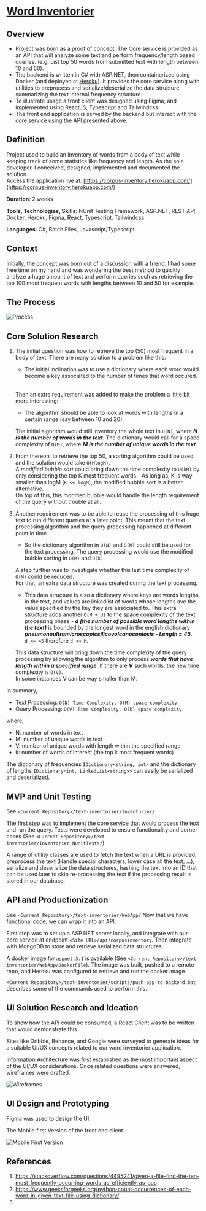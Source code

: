# [Word Inventorier](https://github.com/KMurphs/word-inventorier)



## Overview

-  Project was born as a proof of concept. The Core service is provided as an API that will analyze some text and perform frequency/length based queries. (e.g. List top 50 words from submitted text with length between 10 and 50).
-  The backend is written in C# with ASP.NET, then containerized using Docker (and deployed at [Heroku](https://corpus-inventory.herokuapp.com/)). It provides the core service along with utilities to preprocess and serialize/deserialize the data structure summarizing the text internal frequency structure.
-  To illustrate usage a front client was designed using Figma, and implemented using ReactJS, Typescript and Tailwindcss
-  The front end application is served by the backend but interact with the core service using the API presented above.



## Definition

Project used to build an inventory of words from a body of text while keeping track of some statistics like frequency and length. As the sole developer, I conceived, designed, implemented and documented the solution. <br/>Access the application live at: [https://corpus-inventory.herokuapp.com/](https://corpus-inventory.herokuapp.com/)

**Duration**: 2 weeks 

**Tools, Technologies, Skills**: NUnit Testing Framework, ASP.NET, REST API, Docker, Heroku, Figma, React, Typescript, Tailwindcss

**Languages**: C#, Batch Files, Javascript/Typescript



## Context

Initially, the concept was born out of a discussion with a friend. I had some free time on my hand and was wondering the best method to quickly analyze a huge amount of text and perform queries such as retrieving the top 100 most frequent words with lengths between 10 and 50 for example.


## The Process

![Process](https://raw.githubusercontent.com/KMurphs/word-inventorier/master/docs/Process.png "Development and Design Process")


## Core Solution Research

1. The initial question was how to retrieve the top (50) most frequent in a body of text. There are many solution to a problem like this: 
    - The initial inclination was to use a dictionary where each word would become a key associated to the number of times that word occured.

    <br>Then an extra requirement was added to make the problem a little bit more interesting: 
    - The algorithm should be able to look at words with lengths in a certain range (say between 10 and 20).

    The initial algorithm would still inventory the whole text in ``O(N)``, where ***N is the number of words in the text***. The dictionary would call for a space complexity of ``O(M)``, where  ***M is the number of unique words in the text***. 

2. From thereon, to retrieve the top 50, a sorting algorithm could be used and the solution would take ``O(MlogM)``. 
<br>A *modified bubble sort* could bring down the time complexity to ``O(kM)`` by only considering the top K most frequent words - As long as, K is way smaller than logM (``K << logM``), the modified bubble sort is a better alternative. 
<br>On top of this, this modified bubble would handle the length requirement of the query without trouble at all.

3. Another requirement was to be able to reuse the processing of this huge text to run different queries at a later point. This meant that the text processing algorithm and the query processing happened at different point in time.
    - So the dictionary algorithm in ``O(N)`` and ``O(M)`` could still be used for the text processing. The query processing would use the modified bubble sorting in ``O(M)`` and ``O(k)``.

    A step further was to investigate whether this last time complexity of ``O(M)`` could be reduced. 
    <br>For that, an extra data structure was created during the text processing. 
    - This data structure is also a dictionary where keys are words lengths in the text, and values are linkedlist of words whose lengths ave the value specified by the key they are associated to. This extra structure adds another ``O(M + d)`` to the space complexity of the text processing phase - ***d (the number of possible word lengths within the text)*** is bounded by the longest word in the english dictionary ***pneumonoultramicroscopicsilicovolcanoconiosis - Length = 45***.
    <br>``d <= 45`` therefore ``d << M``. 
    
    This data structure will bring down the time complexity of the query processing by allowing the algorithm to only process ***words that have length within a specified range***. If there are ***V*** such words, the new time complexity is ``O(V)``. <br>In some instances V can be way smaller than M.

In summary, 
- Text Processing: ``O(N) Time Complexity, O(M) space complexity``
- Query Processing: ``O(V) Time Complexity, O(k) space complexity``

where,
- N: number of words in text
- M: number of unique words in text
- V: number of unique words with length within the specified range
- k: number of words of interest (the top k most frequent words)

The dictionary of frequencies ``IDictionary<string, int>`` and the dictionary of lengths ``IDictionary<int, LinkedList<string>>`` can easily be serialized and deserialized.



## MVP and Unit Testing

See ``<Current Repository>/text-inventorier/Inventorier/``

The first step was to implement the core service that would process the text and run the query. Tests were developed to ensure functionality and corner cases (See ``<Current Repository>/text-inventorier/Inventorier.NUnitTests/``)

A range of utility classes are used to fetch the text when a URL is provided, preprocess the text (Handle special characters, lower case all the text, ...), serialize and deserialize the data structures, hashing the text into an ID that can be used later to skip re-processing the text if the processing result is stored in our database.

## API and Productionization

See ``<Current Repository>/text-inventorier/WebApp/``
Now that we have functional code, we can wrap it into an API.

First step was to set up a ASP.NET server locally, and integrate with our core service at endpoint ``<Site URL>/api/corpusinventory``. Then integrate with MongoDB to store and retrieve serialized data structures.

A docker image for ``aspnet:3.1`` is available (See ``<Current Repository>/text-inventorier/WebApp/DockerFile``). The image was built, pushed to a remote repo, and Heroku was configured to retrieve and run the docker image.

``<Current Repository>/text-inventorier/scripts/push-app-to-backend.bat`` describes some of the commands used to perform this.



## UI Solution Research and Ideation

To show how the API could be consumed, a React Client was to be written that would demonstrate this.

Sites like Dribble, Behance, and Google were surveyed to generate ideas for a suitable UI/UX concepts related to our word inventorier application.

Information Architecture was first established as the most important aspect of the UI/UX considerations. Once related questions were answered, wireframes were drafted.

![Wireframes](https://raw.githubusercontent.com/KMurphs/word-inventorier/master/docs/Process.png "Wireframes")

## UI Design and Prototyping

Figma was used to design the UI.

The Mobile first Version of the front end client

![Mobile First Version](https://raw.githubusercontent.com/KMurphs/word-inventorier/master/docs/ui-mobile-lg.png "Mobile First Version of UI")

## References
1. https://stackoverflow.com/questions/4495241/given-a-file-find-the-ten-most-frequently-occurring-words-as-efficiently-as-pos
2. https://www.geeksforgeeks.org/python-count-occurrences-of-each-word-in-given-text-file-using-dictionary/
3. 